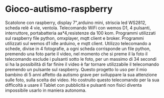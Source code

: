 # Gioco-autismo-raspberry
Scatolone con raspberry,  display 7",arduino mini, striscia led WS2812, scheda relè 4 vie, ventola.
Telecomando WiFi con wemos D1, 4 pulsanti, interruttore, portabatteria aa*4,resistenze da 100 kom. 
Programmi utilizzati sul raspberry file python, omxplayer,  mqtt client e broker.
Programmi utilizzati sul wemos d1 idle arduino, e mqtt client.
Utilizzo telecomando a schede, divise in 4 fotografie, a ogni scheda corrisponde un file python, premendo una foto parte il video, nel momento che si preme il la foto il telecomando esclude i pulsanti sotto le foto, per un massimo di 34 secondi si ha la possibilità di far finire il video è far tornare utilizzabile il telecomando premendo un pulsante sul raspberry. 
Questo progetto lo uso per il mio bambino di 5 anni affetto da autismo grave per sviluppare la sua attenzione sulle foto, sulla scelta dei video. 
Ho costruito questo telecomando per la sua difficoltà a usare il Tablet con pubblicità e pulsanti non fisici diventa impossibile usarlo in maniera autonoma. 
 
